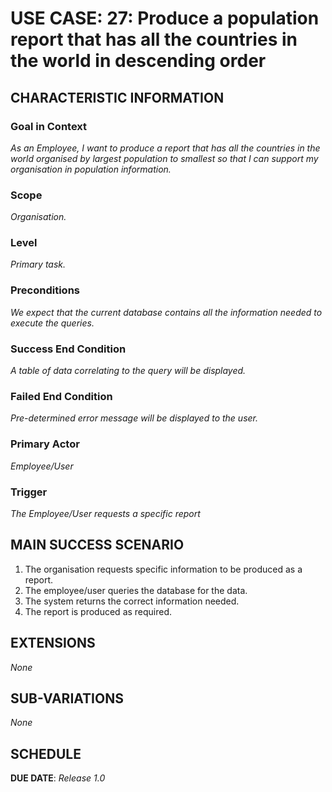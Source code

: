# USE CASE: 27: Produce a population report that has all the countries in the world in descending order

## CHARACTERISTIC INFORMATION

### Goal in Context

*As an Employee, I want to produce a report that has all the countries in the world organised by largest population to smallest so that I can support my organisation in population information.*

### Scope

*Organisation.*

### Level

*Primary task.*

### Preconditions

*We expect that the current database contains all the information needed to execute the queries.*

### Success End Condition

*A table of data correlating to the query will be displayed.*

### Failed End Condition

*Pre-determined error message will be displayed to the user.*

### Primary Actor

*Employee/User*

### Trigger

*The Employee/User requests a specific report*

## MAIN SUCCESS SCENARIO

1. The organisation requests specific information to be produced as a report.
2. The employee/user queries the database for the data.
3. The system returns the correct information needed.
4. The report is produced as required.

## EXTENSIONS

*None*

## SUB-VARIATIONS

*None*

## SCHEDULE

**DUE DATE**: *Release 1.0*